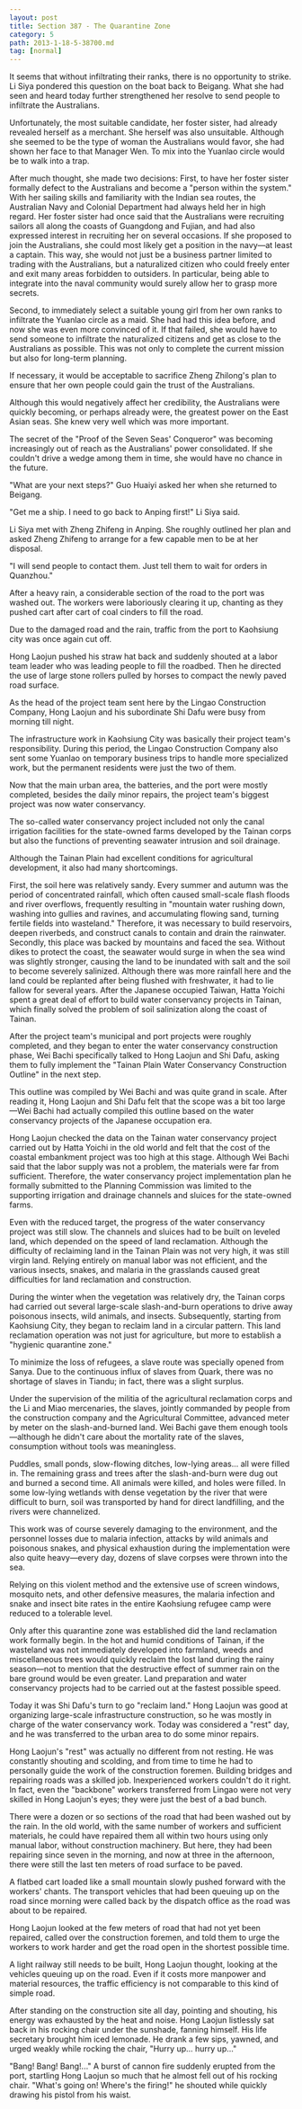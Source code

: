 ```yaml
---
layout: post
title: Section 387 - The Quarantine Zone
category: 5
path: 2013-1-18-5-38700.md
tag: [normal]
---
```


It seems that without infiltrating their ranks, there is no opportunity to strike. Li Siya pondered this question on the boat back to Beigang. What she had seen and heard today further strengthened her resolve to send people to infiltrate the Australians.

Unfortunately, the most suitable candidate, her foster sister, had already revealed herself as a merchant. She herself was also unsuitable. Although she seemed to be the type of woman the Australians would favor, she had shown her face to that Manager Wen. To mix into the Yuanlao circle would be to walk into a trap.

After much thought, she made two decisions: First, to have her foster sister formally defect to the Australians and become a "person within the system." With her sailing skills and familiarity with the Indian sea routes, the Australian Navy and Colonial Department had always held her in high regard. Her foster sister had once said that the Australians were recruiting sailors all along the coasts of Guangdong and Fujian, and had also expressed interest in recruiting her on several occasions. If she proposed to join the Australians, she could most likely get a position in the navy—at least a captain. This way, she would not just be a business partner limited to trading with the Australians, but a naturalized citizen who could freely enter and exit many areas forbidden to outsiders. In particular, being able to integrate into the naval community would surely allow her to grasp more secrets.

Second, to immediately select a suitable young girl from her own ranks to infiltrate the Yuanlao circle as a maid. She had had this idea before, and now she was even more convinced of it. If that failed, she would have to send someone to infiltrate the naturalized citizens and get as close to the Australians as possible. This was not only to complete the current mission but also for long-term planning.

If necessary, it would be acceptable to sacrifice Zheng Zhilong's plan to ensure that her own people could gain the trust of the Australians.

Although this would negatively affect her credibility, the Australians were quickly becoming, or perhaps already were, the greatest power on the East Asian seas. She knew very well which was more important.

The secret of the "Proof of the Seven Seas' Conqueror" was becoming increasingly out of reach as the Australians' power consolidated. If she couldn't drive a wedge among them in time, she would have no chance in the future.

"What are your next steps?" Guo Huaiyi asked her when she returned to Beigang.

"Get me a ship. I need to go back to Anping first!" Li Siya said.

Li Siya met with Zheng Zhifeng in Anping. She roughly outlined her plan and asked Zheng Zhifeng to arrange for a few capable men to be at her disposal.

"I will send people to contact them. Just tell them to wait for orders in Quanzhou."

After a heavy rain, a considerable section of the road to the port was washed out. The workers were laboriously clearing it up, chanting as they pushed cart after cart of coal cinders to fill the road.

Due to the damaged road and the rain, traffic from the port to Kaohsiung city was once again cut off.

Hong Laojun pushed his straw hat back and suddenly shouted at a labor team leader who was leading people to fill the roadbed. Then he directed the use of large stone rollers pulled by horses to compact the newly paved road surface.

As the head of the project team sent here by the Lingao Construction Company, Hong Laojun and his subordinate Shi Dafu were busy from morning till night.

The infrastructure work in Kaohsiung City was basically their project team's responsibility. During this period, the Lingao Construction Company also sent some Yuanlao on temporary business trips to handle more specialized work, but the permanent residents were just the two of them.

Now that the main urban area, the batteries, and the port were mostly completed, besides the daily minor repairs, the project team's biggest project was now water conservancy.

The so-called water conservancy project included not only the canal irrigation facilities for the state-owned farms developed by the Tainan corps but also the functions of preventing seawater intrusion and soil drainage.

Although the Tainan Plain had excellent conditions for agricultural development, it also had many shortcomings.

First, the soil here was relatively sandy. Every summer and autumn was the period of concentrated rainfall, which often caused small-scale flash floods and river overflows, frequently resulting in "mountain water rushing down, washing into gullies and ravines, and accumulating flowing sand, turning fertile fields into wasteland." Therefore, it was necessary to build reservoirs, deepen riverbeds, and construct canals to contain and drain the rainwater. Secondly, this place was backed by mountains and faced the sea. Without dikes to protect the coast, the seawater would surge in when the sea wind was slightly stronger, causing the land to be inundated with salt and the soil to become severely salinized. Although there was more rainfall here and the land could be replanted after being flushed with freshwater, it had to lie fallow for several years. After the Japanese occupied Taiwan, Hatta Yoichi spent a great deal of effort to build water conservancy projects in Tainan, which finally solved the problem of soil salinization along the coast of Tainan.

After the project team's municipal and port projects were roughly completed, and they began to enter the water conservancy construction phase, Wei Bachi specifically talked to Hong Laojun and Shi Dafu, asking them to fully implement the "Tainan Plain Water Conservancy Construction Outline" in the next step.

This outline was compiled by Wei Bachi and was quite grand in scale. After reading it, Hong Laojun and Shi Dafu felt that the scope was a bit too large—Wei Bachi had actually compiled this outline based on the water conservancy projects of the Japanese occupation era.

Hong Laojun checked the data on the Tainan water conservancy project carried out by Hatta Yoichi in the old world and felt that the cost of the coastal embankment project was too high at this stage. Although Wei Bachi said that the labor supply was not a problem, the materials were far from sufficient. Therefore, the water conservancy project implementation plan he formally submitted to the Planning Commission was limited to the supporting irrigation and drainage channels and sluices for the state-owned farms.

Even with the reduced target, the progress of the water conservancy project was still slow. The channels and sluices had to be built on leveled land, which depended on the speed of land reclamation. Although the difficulty of reclaiming land in the Tainan Plain was not very high, it was still virgin land. Relying entirely on manual labor was not efficient, and the various insects, snakes, and malaria in the grasslands caused great difficulties for land reclamation and construction.

During the winter when the vegetation was relatively dry, the Tainan corps had carried out several large-scale slash-and-burn operations to drive away poisonous insects, wild animals, and insects. Subsequently, starting from Kaohsiung City, they began to reclaim land in a circular pattern. This land reclamation operation was not just for agriculture, but more to establish a "hygienic quarantine zone."

To minimize the loss of refugees, a slave route was specially opened from Sanya. Due to the continuous influx of slaves from Quark, there was no shortage of slaves in Tiandu; in fact, there was a slight surplus.

Under the supervision of the militia of the agricultural reclamation corps and the Li and Miao mercenaries, the slaves, jointly commanded by people from the construction company and the Agricultural Committee, advanced meter by meter on the slash-and-burned land. Wei Bachi gave them enough tools—although he didn't care about the mortality rate of the slaves, consumption without tools was meaningless.

Puddles, small ponds, slow-flowing ditches, low-lying areas... all were filled in. The remaining grass and trees after the slash-and-burn were dug out and burned a second time. All animals were killed, and holes were filled. In some low-lying wetlands with dense vegetation by the river that were difficult to burn, soil was transported by hand for direct landfilling, and the rivers were channelized.

This work was of course severely damaging to the environment, and the personnel losses due to malaria infection, attacks by wild animals and poisonous snakes, and physical exhaustion during the implementation were also quite heavy—every day, dozens of slave corpses were thrown into the sea.

Relying on this violent method and the extensive use of screen windows, mosquito nets, and other defensive measures, the malaria infection and snake and insect bite rates in the entire Kaohsiung refugee camp were reduced to a tolerable level.

Only after this quarantine zone was established did the land reclamation work formally begin. In the hot and humid conditions of Tainan, if the wasteland was not immediately developed into farmland, weeds and miscellaneous trees would quickly reclaim the lost land during the rainy season—not to mention that the destructive effect of summer rain on the bare ground would be even greater. Land preparation and water conservancy projects had to be carried out at the fastest possible speed.

Today it was Shi Dafu's turn to go "reclaim land." Hong Laojun was good at organizing large-scale infrastructure construction, so he was mostly in charge of the water conservancy work. Today was considered a "rest" day, and he was transferred to the urban area to do some minor repairs.

Hong Laojun's "rest" was actually no different from not resting. He was constantly shouting and scolding, and from time to time he had to personally guide the work of the construction foremen. Building bridges and repairing roads was a skilled job. Inexperienced workers couldn't do it right. In fact, even the "backbone" workers transferred from Lingao were not very skilled in Hong Laojun's eyes; they were just the best of a bad bunch.

There were a dozen or so sections of the road that had been washed out by the rain. In the old world, with the same number of workers and sufficient materials, he could have repaired them all within two hours using only manual labor, without construction machinery. But here, they had been repairing since seven in the morning, and now at three in the afternoon, there were still the last ten meters of road surface to be paved.

A flatbed cart loaded like a small mountain slowly pushed forward with the workers' chants. The transport vehicles that had been queuing up on the road since morning were called back by the dispatch office as the road was about to be repaired.

Hong Laojun looked at the few meters of road that had not yet been repaired, called over the construction foremen, and told them to urge the workers to work harder and get the road open in the shortest possible time.

A light railway still needs to be built, Hong Laojun thought, looking at the vehicles queuing up on the road. Even if it costs more manpower and material resources, the traffic efficiency is not comparable to this kind of simple road.

After standing on the construction site all day, pointing and shouting, his energy was exhausted by the heat and noise. Hong Laojun listlessly sat back in his rocking chair under the sunshade, fanning himself. His life secretary brought him iced lemonade. He drank a few sips, yawned, and urged weakly while rocking the chair, "Hurry up... hurry up..."

"Bang! Bang! Bang!..." A burst of cannon fire suddenly erupted from the port, startling Hong Laojun so much that he almost fell out of his rocking chair. "What's going on! Where's the firing!" he shouted while quickly drawing his pistol from his waist.
